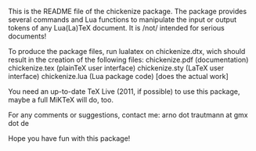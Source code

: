 This is the README file of the chickenize package. The package provides several commands and Lua functions to manipulate the input or output tokens of any Lua(La)TeX document. It is /not/ intended for serious documents!

To produce the package files, run lualatex on chickenize.dtx, wich should result in the creation of the following files:
  chickenize.pdf  (documentation)
  chickenize.tex  (plainTeX user interface)
  chickenize.sty  (LaTeX user interface)
  chickenize.lua  (Lua package code) [does the actual work]

You need an up-to-date TeX Live (2011, if possible) to use this package, maybe a full MiKTeX will do, too.

For any comments or suggestions, contact me:
arno dot trautmann at gmx dot de

Hope you have fun with this package!
